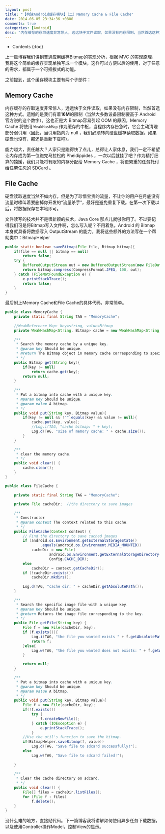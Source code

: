 ```yaml
---
layout: post
title: "【构建Android缓存模块】（二）Memory Cache & File Cache"
date: 2014-06-05 23:34:36 +0800
comments: true
categories: [Android]
desc: "内存缓存的存取速度非常惊人，远远快于文件读取，如果没有内存限制，当然首选这种方式。遗憾的是我们有着 16M 的限制（当然大多数设备限制要高于 Android 官方说的这个数字），这也正是大 Bitmap 容易引起 OOM 的原因。Memory Cache 将使用 WeakHashMap 作为缓存的中枢，当程序内存告急时，它会主动清理部分弱引用（因此，当引用指向为 null ，我们必须转向硬盘缓存读取数据，如果硬盘也没有，那还是重新下载吧）。"
---
```


* Contents
{:toc}

上一篇博客我们讲到普通应用缓存Bitmap的实现分析，根据 MVC 的实现原理，我将这个简单的缓存实现单独写成一个模块，这样可以方便以后的使用，对于任意的需求，都属于一个可插拔式的功能。

之前提到，这个缓存模块主要有两个子部件：

## Memory Cache

内存缓存的存取速度非常惊人，远远快于文件读取，如果没有内存限制，当然首选这种方式。遗憾的是我们有着**16M**的限制（当然大多数设备限制要高于 Android 官方说的这个数字），这也正是大 Bitmap容易引起 OOM 的原因。Memory Cache 将使用 ``WeakHashMap`` 作为缓存的中枢，当程序内存告急时，它会主动清理部分弱引用（因此，当引用指向为 null ，我们必须转向硬盘缓存读取数据，如果硬盘也没有，那还是重新下载吧）。

能力越大，责任越大？人家只是跑得快了点儿，总得让人家休息，我们一定不希望让内存成为第一位跑完马拉松的 Pheidippides ，一次以后就挂了吧？作为精打细算的猿媛，我们只能将有限的内存分配给 Memory Cache ，将更繁重的任务托付给任劳任怨的 SDCard 。

## File Cache

硬盘读取速度当然不如内存，但是为了珍惜宝贵的流量，不让你的用户在月底没有流量时嚎叫着要删掉你开发的“流量杀手”，最好是避免重复下载。在第一次下载以后，将数据保存在本地即可。

文件读写的技术并不是很新颖的技术，Java Core 那点儿就够你用了。不过要记得我们可是将Bitmap写入文件啊，怎么写入呢？不用着急，Android 的 Bitmap 本身就具备将数据写入 OutputStream 的能力。我将这些额外的方法写在一个帮助类中：BitmapHelper

```java
public static boolean saveBitmap(File file, Bitmap bitmap){
	if(file == null || bitmap == null)
		return false;
	try {
		BufferedOutputStream out = new BufferedOutputStream(new FileOutputStream(file));
		return bitmap.compress(CompressFormat.JPEG, 100, out);
	} catch (FileNotFoundException e) {
		e.printStackTrace();
		return false;
	}
}
```

最后附上Memory Cache和File Cache的具体代码，非常简单。

```java
public class MemoryCache {
	private static final String TAG = "MemoryCache";
	
	//WeakReference Map: key=string, value=Bitmap
    private WeakHashMap<String, Bitmap> cache = new WeakHashMap<String, Bitmap>();
    
    /**
     * Search the memory cache by a unique key. 
     * @param key Should be unique. 
     * @return The Bitmap object in memory cache corresponding to specific key.
     * */
    public Bitmap get(String key){
        if(key != null)
        	return cache.get(key);
        return null;
    }
    
    /**
     * Put a bitmap into cache with a unique key.
     * @param key Should be unique.
     * @param value A bitmap.
     * */
    public void put(String key, Bitmap value){
    	if(key != null && !"".equals(key) && value != null){
    		cache.put(key, value);
    		//Log.i(TAG, "cache bitmap: " + key);
    		Log.d(TAG, "size of memory cache: " + cache.size());
    	}
    }

    /**
     * clear the memory cache.
     * */
    public void clear() {
        cache.clear();
    }
}
```

```java
public class FileCache {
	
	private static final String TAG = "MemoryCache";
	
	private File cacheDir;	//the directory to save images

	/**
	 * Constructor
	 * @param context The context related to this cache.
	 * */
	public FileCache(Context context) {
		// Find the directory to save cached images
		if (android.os.Environment.getExternalStorageState()
				.equals(android.os.Environment.MEDIA_MOUNTED))
			cacheDir = new File(
					android.os.Environment.getExternalStorageDirectory(),
					Config.CACHE_DIR);
		else
			cacheDir = context.getCacheDir();
		if (!cacheDir.exists())
			cacheDir.mkdirs();
		
		Log.d(TAG, "cache dir: " + cacheDir.getAbsolutePath());
	}

	/**
	 * Search the specific image file with a unique key.
	 * @param key Should be unique.
	 * @return Returns the image file corresponding to the key.
	 * */
	public File getFile(String key) {
		File f = new File(cacheDir, key);
		if (f.exists()){
			Log.i(TAG, "the file you wanted exists " + f.getAbsolutePath());
			return f;
		}else{
			Log.w(TAG, "the file you wanted does not exists: " + f.getAbsolutePath());
		}

		return null;
	}

	/**
	 * Put a bitmap into cache with a unique key.
	 * @param key Should be unique.
	 * @param value A bitmap.
	 * */
	public void put(String key, Bitmap value){
		File f = new File(cacheDir, key);
		if(!f.exists())
			try {
				f.createNewFile();
			} catch (IOException e) {
				e.printStackTrace();
			}
		//Use the util's function to save the bitmap.
		if(BitmapHelper.saveBitmap(f, value))
			Log.d(TAG, "Save file to sdcard successfully!");
		else
			Log.w(TAG, "Save file to sdcard failed!");
		
	}
	
	/**
	 * Clear the cache directory on sdcard.
	 * */
	public void clear() {
		File[] files = cacheDir.listFiles();
		for (File f : files)
			f.delete();
	}
}
```

 没什么难的地方，直接贴代码。下一篇博客我将讲解如何使用异步任务下载数据，以及使用Controller操作Model，控制View的显示。 
